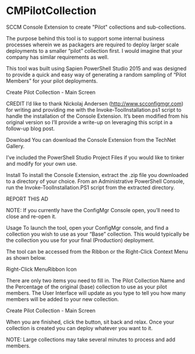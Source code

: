 # CMPilotCollection
SCCM Console Extension to create "Pilot" collections and sub-collections.

The purpose behind this tool is to support some internal business processes wherein we as packagers are required to deploy larger scale deployments to a smaller “pilot” collection first.  I would imagine that your company has similar requirements as well.

This tool was built using Sapien PowerShell Studio 2015 and was designed to provide a quick and easy way of generating a random sampling of “Pilot Members” for your pilot deployments.

Create Pilot Collection - Main Screen

CREDIT
I’d like to thank Nickolaj Andersen (http://www.scconfigmgr.com) for writing and providing me with the Invoke-ToolInstallation.ps1 script to handle the installation of the Console Extension.  It’s been modified from his original version so I’ll provide a write-up on leveraging this script in a follow-up blog post.

Download
You can download the Console Extension from the TechNet Gallery.

I’ve included the PowerShell Studio Project Files if you would like to tinker and modify for your own use.

Install
To install the Console Extension, extract the .zip file you downloaded to a directory of your choice.  From an Administrative PowerShell Console, run the Invoke-ToolInstallation.PS1 script from the extracted directory.


REPORT THIS AD

NOTE: If you currently have the ConfigMgr Console open, you’ll need to close and re-open it.

Usage
To launch the tool, open your ConfigMgr console, and find a collection you wish to use as your “Base” collection.  This would typically be the collection you use for your final (Production) deployment.

The tool can be accessed from the Ribbon or the Right-Click Context Menu as shown below.

Right-Click MenuRibbon Icon

There are only two items you need to fill in.  The Pilot Collection Name and the Percentage of the original (base) collection to use as your pilot members.  The User Interface will update as you type to tell you how many members will be added to your new collection.

Create Pilot Collection - Main Screen

When you are finished, click the button, sit back and relax.  Once your collection is created you can deploy whatever you want to it.

NOTE: Large collections may take several minutes to process and add members.
